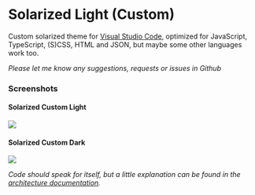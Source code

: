 # Solarized Light (Custom)

Custom solarized theme for [Visual Studio Code](https://code.visualstudio.com),
optimized for JavaScript, TypeScript, (S)CSS, HTML and JSON, but maybe
some other languages work too.

_Please let me know any suggestions, requests or issues in Github_

### Screenshots

#### Solarized Custom Light

![](https://raw.githubusercontent.com/bbrakenhoff/solarized-light-custom/master/screenshots/solarized-custom-light.png)

#### Solarized Custom Dark

![](https://raw.githubusercontent.com/bbrakenhoff/solarized-light-custom/master/screenshots/solarized-custom-dark.png)

_Code should speak for itself, but a little explanation can be found in the [architecture documentation](./architecture.md)._

